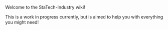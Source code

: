 Welcome to the StaTech-Industry wiki!

This is a work in progress currently, but is aimed to help you with everything you might need!